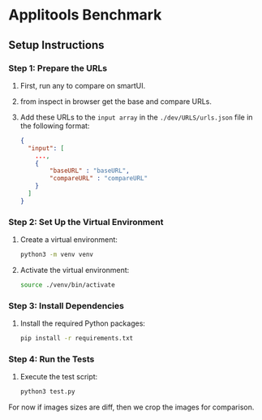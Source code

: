 # Applitools Benchmark

## Setup Instructions

### Step 1: Prepare the URLs
1. First, run any to compare on smartUI.
2. from inspect in browser get the base and compare URLs.
3. Add these URLs to the `input array` in the `./dev/URLS/urls.json` file in the following format:

    ```json
    {
      "input": [
        ...,
        {
            "baseURL" : "baseURL",
            "compareURL" : "compareURL"
        } 
      ]
    }
    ```

### Step 2: Set Up the Virtual Environment
1. Create a virtual environment:
    ```bash
    python3 -m venv venv
    ```
2. Activate the virtual environment:
    ```bash
    source ./venv/bin/activate
    ```

### Step 3: Install Dependencies
1. Install the required Python packages:
    ```bash
    pip install -r requirements.txt
    ```

### Step 4: Run the Tests
1. Execute the test script:
    ```bash
    python3 test.py
    ```

For now if images sizes are diff, then we crop the images for comparison.